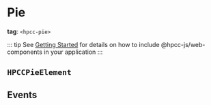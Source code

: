# Pie

**tag**: `<hpcc-pie>`

<ClientOnly>
  <hpcc-preview previewBorder="0px" style="width:100%;height:400px">
    <hpcc-splitpanel style="width:100%;height:100%">
      <hpcc-pie style="width:100%;min-width:48px;height:100%">
      </hpcc-pie>
      <hpcc-pie innerRadius=80 style="width:100%;min-width:48px;height:100%">
      </hpcc-pie>
    </hpcc-splitpanel>
    <script>
      customElements.whenDefined("hpcc-splitpanel").then(() => {
        const splitPanel = document.querySelector("hpcc-splitpanel");
        for (const pie of splitPanel.querySelectorAll("hpcc-pie")) {
          pie.columns = ["Subject", "Score"];
          pie.data = [
            ["Math", 88],
            ["English", 72],
            ["Science", 60],
            ["History", 50],
            ["Geography", 40],
            ["Biology", 30],
            ["Physics", 20],
            ["Chemistry", 10]
          ];
        }
      });
    </script>
  </hpcc-preview>
</ClientOnly>

::: tip
See [Getting Started](../../README) for details on how to include @hpcc-js/web-components in your application
:::

## `HPCCPieElement`

## Events
